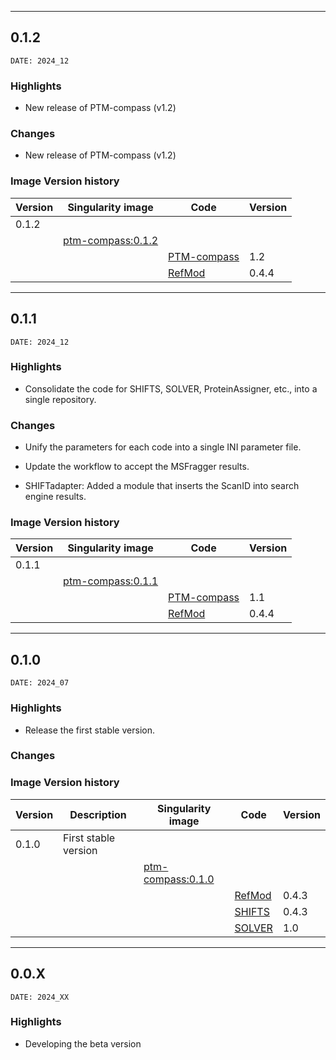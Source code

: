 ___
## 0.1.2
```
DATE: 2024_12
```

### Highlights

+ New release of PTM-compass (v1.2)

### Changes

+ New release of PTM-compass (v1.2)


### Image Version history

| Version | Singularity image                                                                                    | Code                                                          | Version |
|---------|------------------------------------------------------------------------------------------------------|---------------------------------------------------------------|---------|
| 0.1.2   |                                                                                                      |                                                               |         |
|         | [ptm-compass:0.1.2](https://cloud.sylabs.io/library/proteomicscnic/next-launcher/ptm-compass)        |                                                               |         |
|         |                                                                                                      | [PTM-compass](https://github.com/CNIC-Proteomics/PTM-compass) | 1.2     |
|         |                                                                                                      | [RefMod](https://github.com/CNIC-Proteomics/ReFrag)           | 0.4.4   |

___
## 0.1.1
```
DATE: 2024_12
```

### Highlights

+ Consolidate the code for SHIFTS, SOLVER, ProteinAssigner, etc., into a single repository.

### Changes

+ Unify the parameters for each code into a single INI parameter file.

+ Update the workflow to accept the MSFragger results.

+ SHIFTadapter: Added a module that inserts the ScanID into search engine results.

### Image Version history

| Version | Singularity image                                                                                    | Code                                                          | Version |
|---------|------------------------------------------------------------------------------------------------------|---------------------------------------------------------------|---------|
| 0.1.1   |                                                                                                      |                                                               |         |
|         | [ptm-compass:0.1.1](https://cloud.sylabs.io/library/proteomicscnic/next-launcher/ptm-compass)        |                                                               |         |
|         |                                                                                                      | [PTM-compass](https://github.com/CNIC-Proteomics/PTM-compass) | 1.1     |
|         |                                                                                                      | [RefMod](https://github.com/CNIC-Proteomics/ReFrag)           | 0.4.4   |


___
## 0.1.0
```
DATE: 2024_07
```

### Highlights

+ Release the first stable version.

### Changes


### Image Version history

| Version | Description                  | Singularity image                                                                                    | Code                                                        | Version |
|---------|------------------------------|------------------------------------------------------------------------------------------------------|-------------------------------------------------------------|---------|
| 0.1.0   | First stable version         |                                                                                                      |                                                             |         |
|         |                              | [ptm-compass:0.1.0](https://cloud.sylabs.io/library/proteomicscnic/next-launcher/ptm-compass)        |                                                             |         |
|         |                              |                                                                                                      | [RefMod](https://github.com/CNIC-Proteomics/ReFrag)         | 0.4.3   |
|         |                              |                                                                                                      | [SHIFTS](https://github.com/CNIC-Proteomics/SHIFTS)         | 0.4.3   |
|         |                              |                                                                                                      | [SOLVER](https://github.com/CNIC-Proteomics/Solvers-PTMap)  | 1.0     |


___
## 0.0.X
```
DATE: 2024_XX
```

### Highlights

+ Developing the beta version

